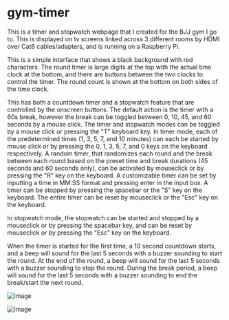 # gym-timer
This is a timer and stopwatch webpage that I created for the BJJ gym I go to. This is displayed on tv screens linked across 3 different rooms by HDMI over Cat6 cables/adapters, and is running on a Raspberry Pi.

This is a simple interface that shows a black background with red characters. The round timer is large digits at the top with the actual time clock at the bottom, and there are buttons between the two clocks to control the timer. The round count is shown at the bottom on both sides of the time clock.

This has both a countdown timer and a stopwatch feature that are controlled by the onscreen buttons. The default action is the timer with a 60s break, however the break can be toggled between 0, 10, 45, and 60 seconds by a mouse click. The timer and stopwatch modes can be toggled by a mouse click or pressing the "T" keyboard key. In timer mode, each of the predetermined times (1, 3, 5, 7, and 10 minutes) can each be started by mouse click or by pressing the 0, 1, 3, 5, 7, and 0 keys on the keyboard respectively. A random timer, that randomizes each round and the break between each round based on the preset time and break durations (45 seconds and 60 seconds only), can be activated by mouseclick or by pressing the "R" key on the keyboard. A customizable timer can be set by inputting a time in MM:SS format and pressing enter in the input box. A timer can be stopped by pressing the spacebar or the "S" key on the keyboard. The entire timer can be reset by mouseclick or the "Esc" key on the keyboard.

In stopwatch mode, the stopwatch can be started and stopped by a mouseclick or by pressing the spacebar key, and can be reset by mouseclick or by pressing the "Esc" key on the keyboard.

When the timer is started for the first time, a 10 second countdown starts, and a beep will sound for the last 5 seconds with a buzzer sounding to start the round. At the end of the round, a beep will sound for the last 5 seconds with a buzzer sounding to stop the round. During the break period, a beep will sound for the last 5 seconds with a buzzer sounding to end the break/start the next round.

![image](https://github.com/user-attachments/assets/851dcf70-b325-44fc-93e2-78432d7cc969)

![image](https://github.com/user-attachments/assets/b2c17d36-6bb1-462b-8eda-a71899ac9805)
